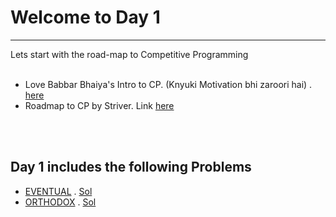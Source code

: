 # Welcome to Day 1
------------------

Lets start with the road-map to Competitive Programming<br>
<br>
* Love Babbar Bhaiya's Intro to CP. (Knyuki Motivation bhi zaroori hai) . [here](https://www.youtube.com/watch?v=AgrV4QHZKl4&list=PL4PCksYQGLJOcaPLgeMFaxaHigPFjBuTG&index=1) <br>
* Roadmap to CP by Striver. Link [here](https://www.youtube.com/watch?v=zZOQVLll9u4)<br>
<br>
<br>

## Day 1 includes the following Problems


* [EVENTUAL](https://www.codechef.com/problems/EVENTUAL) . [Sol](https://www.codechef.com/viewsolution/35823714)<br>
* [ORTHODOX](https://www.codechef.com/COOK120B/problems/ORTHODOX) . [Sol](https://www.codechef.com/viewsolution/35836294)<br>



